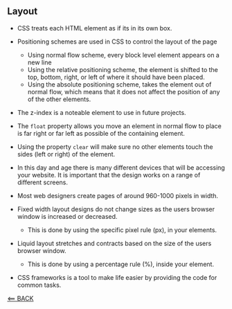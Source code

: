 ## Layout

- CSS treats each HTML element as if its in its own box.

- Positioning schemes are used in CSS to control the layout of the page

    - Using normal flow scheme, every block level element appears on a new line
    - Using the relative positioning scheme, the element is shifted to the top, bottom, right, or left of where it should have been placed.
    - Using the absolute positioning scheme, takes the element out of normal flow, which means that it does not affect the position of any of the other elements.

- The z-index is a noteable element to use in future projects.

- The `float` property allows you move an element in normal flow to place is far right or far left as possible of the containing element.

- Using the property `clear` will make sure no other elements touch the sides (left or right) of the element.

- In this day and age there is many different devices that will be accessing your website. It is important that the design works on a range of different screens.

- Most web designers create pages of around 960-1000 pixels in width.

- Fixed width layout designs do not change sizes as the users browser window is increased or decreased.

    - This is done by using the specific pixel rule (px), in your elements.

- Liquid layout stretches and contracts based on the size of the users browser window.

    - This is done by using a percentage rule (%), inside your element.

- CSS frameworks is a tool to make life easier by providing the code for common tasks.


[<== BACK](README.md)